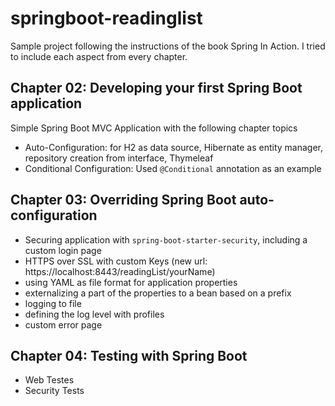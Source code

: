 # springboot-readinglist
Sample project following the instructions of the book Spring In Action. I tried to include each aspect from every chapter.

## Chapter 02: Developing your first Spring Boot application
Simple Spring Boot MVC Application with the following chapter topics
* Auto-Configuration: for H2 as data source, Hibernate as entity manager, repository creation from interface, Thymeleaf
* Conditional Configuration: Used ```@Conditional``` annotation as an example

## Chapter 03: Overriding Spring Boot auto-configuration
* Securing application with ```spring-boot-starter-security```, including a custom login page
* HTTPS over SSL with custom Keys (new url: https://localhost:8443/readingList/yourName)
* using YAML as file format for application properties
* externalizing a part of the properties to a bean based on a prefix
* logging to file
* defining the log level with profiles
* custom error page

## Chapter 04: Testing with Spring Boot
* Web Testes
* Security Tests